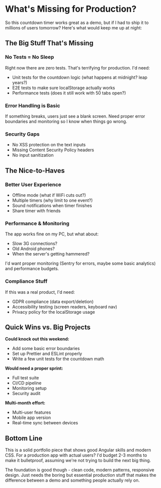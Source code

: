 # What's Missing for Production?

So this countdown timer works great as a demo, but if I had to ship it to millions of users tomorrow? Here's what would keep me up at night:

## The Big Stuff That's Missing

### No Tests = No Sleep
Right now there are zero tests. That's terrifying for production. I'd need:
- Unit tests for the countdown logic (what happens at midnight? leap years?)
- E2E tests to make sure localStorage actually works
- Performance tests (does it still work with 50 tabs open?)

### Error Handling is Basic
If something breaks, users just see a blank screen. Need proper error boundaries and monitoring so I know when things go wrong.

### Security Gaps
- No XSS protection on the text inputs
- Missing Content Security Policy headers
- No input sanitization

## The Nice-to-Haves

### Better User Experience
- Offline mode (what if WiFi cuts out?)
- Multiple timers (why limit to one event?)
- Sound notifications when timer finishes
- Share timer with friends

### Performance & Monitoring
The app works fine on my PC, but what about:
- Slow 3G connections?
- Old Android phones?
- When the server's getting hammered?

I'd want proper monitoring (Sentry for errors, maybe some basic analytics) and performance budgets.

### Compliance Stuff
If this was a real product, I'd need:
- GDPR compliance (data export/deletion)
- Accessibility testing (screen readers, keyboard nav)
- Privacy policy for the localStorage usage

## Quick Wins vs. Big Projects

**Could knock out this weekend:**
- Add some basic error boundaries
- Set up Prettier and ESLint properly
- Write a few unit tests for the countdown math

**Would need a proper sprint:**
- Full test suite
- CI/CD pipeline
- Monitoring setup
- Security audit

**Multi-month effort:**
- Multi-user features
- Mobile app version
- Real-time sync between devices

## Bottom Line

This is a solid portfolio piece that shows good Angular skills and modern CSS. For a production app with actual users? I'd budget 2-3 months to make it bulletproof, assuming we're not trying to build the next big thing.

The foundation is good though - clean code, modern patterns, responsive design. Just needs the boring but essential production stuff that makes the difference between a demo and something people actually rely on.
